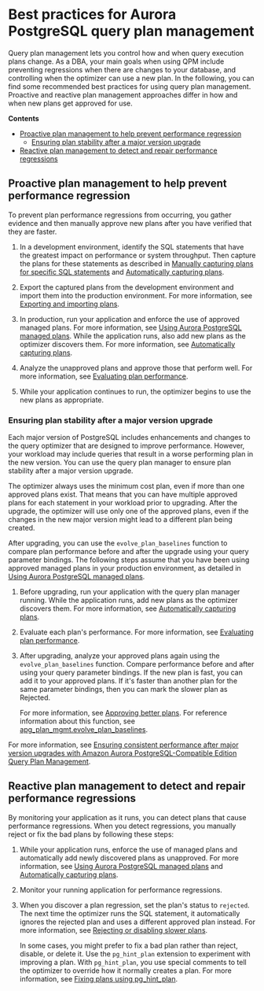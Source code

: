 # Best practices for Aurora PostgreSQL query plan management<a name="AuroraPostgreSQL.Optimize.BestPractice"></a>

Query plan management lets you control how and when query execution plans change\. As a DBA, your main goals when using QPM include preventing regressions when there are changes to your database, and controlling when the optimizer can use a new plan\. In the following, you can find some recommended best practices for using query plan management\. Proactive and reactive plan management approaches differ in how and when new plans get approved for use\. 

**Contents**
+ [Proactive plan management to help prevent performance regression](#AuroraPostgreSQL.Optimize.BestPractice.Proactive)
  + [Ensuring plan stability after a major version upgrade](#AuroraPostgreSQL.Optimize.BestPractice.MajorVersionUpgrade)
+ [Reactive plan management to detect and repair performance regressions](#AuroraPostgreSQL.Optimize.BestPractice.Reactive)

## Proactive plan management to help prevent performance regression<a name="AuroraPostgreSQL.Optimize.BestPractice.Proactive"></a>

To prevent plan performance regressions from occurring, you gather evidence and then manually approve new plans after you have verified that they are faster\. 

1. In a development environment, identify the SQL statements that have the greatest impact on performance or system throughput\. Then capture the plans for these statements as described in [Manually capturing plans for specific SQL statements](AuroraPostgreSQL.Optimize.CapturePlans.md#AuroraPostgreSQL.Optimize.CapturePlans.Manual) and [Automatically capturing plans](AuroraPostgreSQL.Optimize.CapturePlans.md#AuroraPostgreSQL.Optimize.CapturePlans.Automatic)\. 

1. Export the captured plans from the development environment and import them into the production environment\. For more information, see [Exporting and importing plans](AuroraPostgreSQL.Optimize.Maintenance.md#AuroraPostgreSQL.Optimize.Maintenance.ExportingImporting)\. 

1. In production, run your application and enforce the use of approved managed plans\. For more information, see [Using Aurora PostgreSQL managed plans](AuroraPostgreSQL.Optimize.UsePlans.md)\. While the application runs, also add new plans as the optimizer discovers them\. For more information, see [Automatically capturing plans](AuroraPostgreSQL.Optimize.CapturePlans.md#AuroraPostgreSQL.Optimize.CapturePlans.Automatic)\. 

1. Analyze the unapproved plans and approve those that perform well\. For more information, see [Evaluating plan performance](AuroraPostgreSQL.Optimize.Maintenance.md#AuroraPostgreSQL.Optimize.Maintenance.EvaluatingPerformance)\. 

1. While your application continues to run, the optimizer begins to use the new plans as appropriate\.

### Ensuring plan stability after a major version upgrade<a name="AuroraPostgreSQL.Optimize.BestPractice.MajorVersionUpgrade"></a>

Each major version of PostgreSQL includes enhancements and changes to the query optimizer that are designed to improve performance\. However, your workload may include queries that result in a worse performing plan in the new version\. You can use the query plan manager to ensure plan stability after a major version upgrade\.

The optimizer always uses the minimum cost plan, even if more than one approved plans exist\. That means that you can have multiple approved plans for each statement in your workload prior to upgrading\. After the upgrade, the optimizer will use only one of the approved plans, even if the changes in the new major version might lead to a different plan being created\. 

After upgrading, you can use the `evolve_plan_baselines` function to compare plan performance before and after the upgrade using your query parameter bindings\. The following steps assume that you have been using approved managed plans in your production environment, as detailed in [Using Aurora PostgreSQL managed plans](AuroraPostgreSQL.Optimize.UsePlans.md)\. 

1. Before upgrading, run your application with the query plan manager running\. While the application runs, add new plans as the optimizer discovers them\. For more information, see [Automatically capturing plans](AuroraPostgreSQL.Optimize.CapturePlans.md#AuroraPostgreSQL.Optimize.CapturePlans.Automatic)\. 

1. Evaluate each plan's performance\. For more information, see [Evaluating plan performance](AuroraPostgreSQL.Optimize.Maintenance.md#AuroraPostgreSQL.Optimize.Maintenance.EvaluatingPerformance)\.

1. After upgrading, analyze your approved plans again using the `evolve_plan_baselines` function\. Compare performance before and after using your query parameter bindings\. If the new plan is fast, you can add it to your approved plans\. If it's faster than another plan for the same parameter bindings, then you can mark the slower plan as Rejected\. 

   For more information, see [Approving better plans](AuroraPostgreSQL.Optimize.Maintenance.md#AuroraPostgreSQL.Optimize.Maintenance.EvaluatingPerformance.Approving)\. For reference information about this function, see [apg\_plan\_mgmt\.evolve\_plan\_baselines](AuroraPostgreSQL.Optimize.Functions.md#AuroraPostgreSQL.Optimize.Functions.evolve_plan_baselines)\. 

For more information, see [Ensuring consistent performance after major version upgrades with Amazon Aurora PostgreSQL\-Compatible Edition Query Plan Management](http://aws.amazon.com/blogs/database/ensuring-consistent-performance-after-major-version-upgrades-with-amazon-aurora-postgresql-query-plan-management/)\. 

## Reactive plan management to detect and repair performance regressions<a name="AuroraPostgreSQL.Optimize.BestPractice.Reactive"></a>

By monitoring your application as it runs, you can detect plans that cause performance regressions\. When you detect regressions, you manually reject or fix the bad plans by following these steps:

1. While your application runs, enforce the use of managed plans and automatically add newly discovered plans as unapproved\. For more information, see [Using Aurora PostgreSQL managed plans](AuroraPostgreSQL.Optimize.UsePlans.md) and [Automatically capturing plans](AuroraPostgreSQL.Optimize.CapturePlans.md#AuroraPostgreSQL.Optimize.CapturePlans.Automatic)\. 

1. Monitor your running application for performance regressions\.

1. When you discover a plan regression, set the plan's status to `rejected`\. The next time the optimizer runs the SQL statement, it automatically ignores the rejected plan and uses a different approved plan instead\. For more information, see [Rejecting or disabling slower plans](AuroraPostgreSQL.Optimize.Maintenance.md#AuroraPostgreSQL.Optimize.Maintenance.EvaluatingPerformance.Rejecting)\. 

   In some cases, you might prefer to fix a bad plan rather than reject, disable, or delete it\. Use the `pg_hint_plan` extension to experiment with improving a plan\. With `pg_hint_plan`, you use special comments to tell the optimizer to override how it normally creates a plan\. For more information, see [Fixing plans using pg\_hint\_plan](AuroraPostgreSQL.Optimize.Maintenance.md#AuroraPostgreSQL.Optimize.Maintenance.pg_hint_plan)\. 